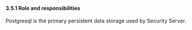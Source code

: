 #### 3.5.1 Role and responsibilities

Postgresql is the primary persistent data storage used by Security Server.